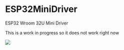 # ESP32MiniDriver
ESP32 Wroom 32U Mini Driver

This is a work in progress so it does not work right now

<img src="https://docs.espressif.com/projects/esp-idf/en/latest/esp32/_images/esp32-devkitC-v4-pinout.png">
